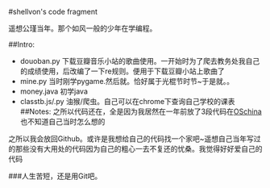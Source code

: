 #shellvon's code fragment

遥想公瑾当年。那个如风一般的少年在学编程。

##Intro:
* douoban.py 下载豆瓣音乐小站的歌曲使用。一开始时为了爬去教务处我自己的成绩使用，后改编了一下re规则。便用于下载豆瓣小站上歌曲了
* mine.py 当时刚学pygame.然后就。恰好属于光棍节时节~于是就。。
* money.java 初学java
* classtb.js/.py 油猴/爬虫。自己可以在chrome下查询自己学校的课表
##Notes:
之所以代码还在，全是因为我居然在一年前放了3段代码在[OSchina][oschina]也不知道自己当时怎么想的

[oschina]: http://my.oschina.net/shellvon/blog
之所以我会放回Github。或许是我想给自己的代码找一个家吧~遥想自己当年写过的那些没有大用处的代码因为自己的粗心一去不复还的忧桑。我觉得好好爱自己的代码

###人生苦短，还是用Git吧。
